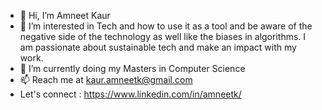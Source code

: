 - 👋 Hi, I’m Amneet Kaur
- 👀 I’m interested in Tech and how to use it as a tool and be aware of the negative side of the technology as well like the biases in algorithms. I am passionate about sustainable tech and make an impact with my work.
- 🌱 I’m currently doing my Masters in Computer Science
- 📫 Reach me at kaur.amneetk@gmail.com
- Let's connect : https://www.linkedin.com/in/amneetk/

<!---
Amneetk93/Amneetk93 is a ✨ special ✨ repository because its `README.md` (this file) appears on your GitHub profile.
You can click the Preview link to take a look at your changes.
--->
